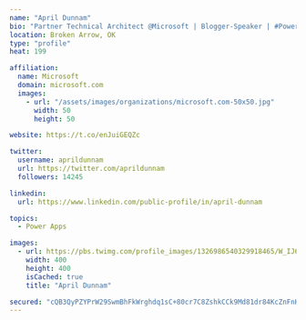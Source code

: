 ```yaml
---
name: "April Dunnam"
bio: "Partner Technical Architect @Microsoft | Blogger-Speaker | #PowerApps, #PowerAutomate, #Office365, #SharePoint | #WIT | #Karaoke Queen"
location: Broken Arrow, OK
type: "profile"
heat: 199

affiliation:
  name: Microsoft
  domain: microsoft.com
  images:
    - url: "/assets/images/organizations/microsoft.com-50x50.jpg"
      width: 50
      height: 50

website: https://t.co/enJuiGEQZc

twitter:
  username: aprildunnam
  url: https://twitter.com/aprildunnam
  followers: 14245

linkedin:
  url: https://www.linkedin.com/public-profile/in/april-dunnam

topics:
  - Power Apps

images:
  - url: https://pbs.twimg.com/profile_images/1326986540329918465/W_IJ6Ih2_400x400.jpg
    width: 400
    height: 400
    isCached: true
    title: "April Dunnam"

secured: "cQB3QyPZYPrW29SwmBhFkWrghdq1sC+80cr7C8ZshkCCk9Md81dr84KcZnFnHnRDKsi1LsTY33byOB/NMIsgaV/RBWIl5hn0PykhawwreCMnZrA/fgsnHBiZFKO4ZbqP4NraI9xr+KWUlIkYG0Os0B0qkvcNYhLgQF7zs3p8Fg2YAbp8kd0YOPzzGUtmE03Vs0WBFQ0Q/Ml3qxrTcbKTYzcnrV5DiJhTM/4CuK2PrE7RqfTZC2TrCOh3AlN6R0APIW8atornNO+A871ZD/RuSkoSg5l7bs9B2GgePywEz8Piht77iNhgKwMVj1HU58lAFN1GleXzD2jom9GAsjg+k3Iigo4R68JjJGQZuK7GRdTGBUrXeL/AymTrt/uPR6aXroGzvyVpiecX5Ub7q39dVS/8q6JBvkaCDUGbcaZz7dw=;fqgzxWH/Gh13jePo8VNkKw=="
---
```


